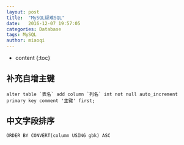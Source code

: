 ```yaml
---
layout: post
title:  "MySQL疑难SQL"
date:   2016-12-07 19:57:05
categories: Database
tags: MySQL
author: miaoqi
---
```


* content
{:toc}

## 补充自增主键

    alter table `表名` add column `列名` int not null auto_increment primary key comment '主键' first;
    
## 中文字段排序

    ORDER BY CONVERT(column USING gbk) ASC
